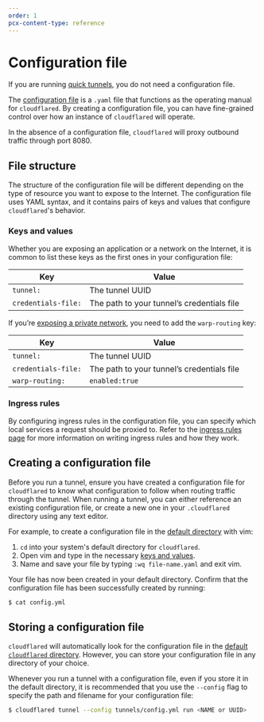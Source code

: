 ```yaml
---
order: 1
pcx-content-type: reference
---
```


# Configuration file

<Aside type="note">

If you are running [quick tunnels](/connections/connect-apps/install-and-setup/tunnel-useful-terms#quick-tunnels), you do not need a configuration file.

</Aside>

The [configuration file](/connections/connect-apps/install-and-setup/tunnel-useful-terms#configuration-file) is a `.yaml` file that functions as the operating manual for `cloudflared`. By creating a configuration file, you can have fine-grained control over how an instance of `cloudflared` will operate.

In the absence of a configuration file, `cloudflared` will proxy outbound traffic through port 8080.  

## File structure

The structure of the configuration file will be different depending on the type of resource you want to expose to the Internet. The configuration file uses YAML syntax, and it contains pairs of keys and values that configure `cloudflared`'s behavior. 

### Keys and values

Whether you are exposing an application or a network on the Internet, it is common to list these keys as the first ones in your configuration file:

| Key | Value |
| --- | ----- |
| `tunnel:` | The tunnel UUID |
| `credentials-file:` | The path to your tunnel’s credentials file |

If you’re [exposing a private network](/connections/connect-apps/configuration/private-networks), you need to add the `warp-routing` key:

| Key | Value |
| --- | ----- |
| `tunnel:` | The tunnel UUID |
| `credentials-file:` | The path to your tunnel’s credentials file |
| `warp-routing:` | `enabled:true` |

### Ingress rules

By configuring ingress rules in the configuration file, you can specify which local services a request should be proxied to. Refer to the [ingress rules page](/connections/connect-apps/configuration/configuration-file/ingress) for more information on writing ingress rules and how they work.

## Creating a configuration file

Before you run a tunnel, ensure you have created a configuration file for `cloudflared` to know what configuration to follow when routing traffic through the tunnel. When running a tunnel, you can either reference an existing configuration file, or create a new one in your `.cloudflared` directory using any text editor.

For example, to create a configuration file in the [default directory](#storing-a-configuration-file) with vim:

1. `cd` into your system's default directory for `cloudflared`.
1. Open vim and type in the necessary [keys and values](#keys-and-values).
1. Name and save your file by typing `:wq file-name.yaml` and exit vim.

Your file has now been created in your default directory. Confirm that the configuration file has been successfully created by running:

```sh
$ cat config.yml 
```

## Storing a configuration file

`cloudflared` will automatically look for the configuration file in the [default `cloudflared` directory](/connections/connect-apps/install-and-setup/tunnel-useful-terms#default-cloudflared-directory). However, you can store your configuration file in any directory of your choice.

Whenever you run a tunnel with a configuration file, even if you store it in the default directory, it is recommended that you use the `--config` flag to specify the path and filename for your configuration file:

```sh
$ cloudflared tunnel --config tunnels/config.yml run <NAME or UUID>
```
